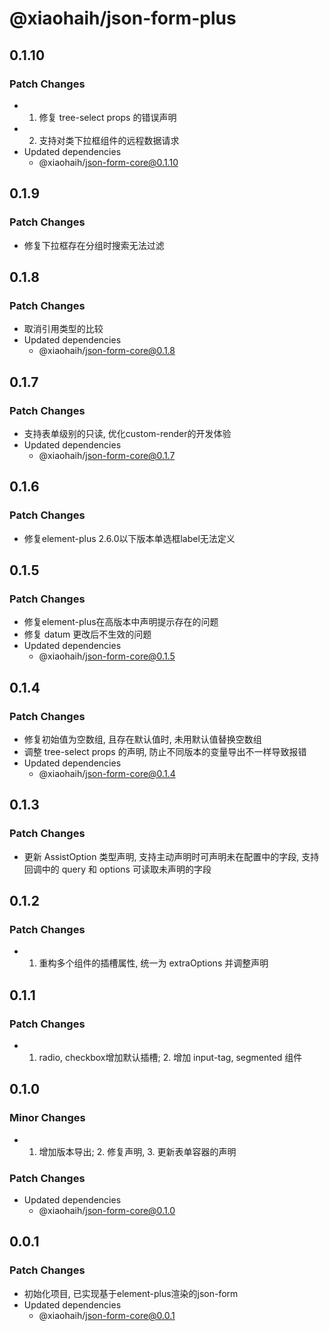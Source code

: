 # @xiaohaih/json-form-plus

## 0.1.10

### Patch Changes

- 1. 修复 tree-select props 的错误声明
- 2. 支持对类下拉框组件的远程数据请求
- Updated dependencies
  - @xiaohaih/json-form-core@0.1.10

## 0.1.9

### Patch Changes

- 修复下拉框存在分组时搜索无法过滤

## 0.1.8

### Patch Changes

- 取消引用类型的比较
- Updated dependencies
  - @xiaohaih/json-form-core@0.1.8

## 0.1.7

### Patch Changes

- 支持表单级别的只读, 优化custom-render的开发体验
- Updated dependencies
  - @xiaohaih/json-form-core@0.1.7

## 0.1.6

### Patch Changes

- 修复element-plus 2.6.0以下版本单选框label无法定义

## 0.1.5

### Patch Changes

- 修复element-plus在高版本中声明提示存在的问题
- 修复 datum 更改后不生效的问题
- Updated dependencies
  - @xiaohaih/json-form-core@0.1.5

## 0.1.4

### Patch Changes

- 修复初始值为空数组, 且存在默认值时, 未用默认值替换空数组
- 调整 tree-select props 的声明, 防止不同版本的变量导出不一样导致报错
- Updated dependencies
  - @xiaohaih/json-form-core@0.1.4

## 0.1.3

### Patch Changes

- 更新 AssistOption 类型声明, 支持主动声明时可声明未在配置中的字段, 支持回调中的 query 和 options 可读取未声明的字段

## 0.1.2

### Patch Changes

- 1. 重构多个组件的插槽属性, 统一为 extraOptions 并调整声明

## 0.1.1

### Patch Changes

- 1. radio, checkbox增加默认插槽; 2. 增加 input-tag, segmented 组件

## 0.1.0

### Minor Changes

- 1. 增加版本导出; 2. 修复声明, 3. 更新表单容器的声明

### Patch Changes

- Updated dependencies
  - @xiaohaih/json-form-core@0.1.0

## 0.0.1

### Patch Changes

- 初始化项目, 已实现基于element-plus渲染的json-form
- Updated dependencies
  - @xiaohaih/json-form-core@0.0.1
